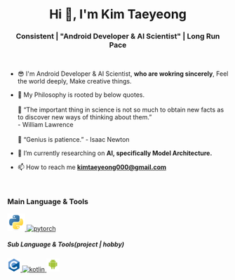 <h1 align="center">Hi 👋, I'm Kim Taeyeong</h1>
<h3 align="center">Consistent | "Android Developer & AI Scientist" | Long Run Pace</h3><br />

- 😎 I'm Android Developer & AI Scientist, **who are wokring sincerely**, Feel the world deeply, Make creative things.

- 📖 My Philosophy is rooted by below quotes.<br/><br/>
  🔖 “The important thing in science is not so much to obtain new facts as to discover new ways of thinking about them.”<br/> - William Lawrence<br/><br/>
  🔖 “Genius is patience.” - Isaac Newton<br/>
  
- 🔭 I’m currently researching on **AI, specifically Model Architecture.**

- 📫 How to reach me **kimtaeyeong000@gmail.com**



<br />
<h3 align="left">Main Language & Tools </h3>
<p align="left"> 
<a href="https://www.python.org" target="_blank" rel="noreferrer"> <img src="https://raw.githubusercontent.com/devicons/devicon/master/icons/python/python-original.svg" alt="python" width="40" height="40"/> </a> 
<a href="https://pytorch.org/" target="_blank" rel="noreferrer"> <img src="https://www.vectorlogo.zone/logos/pytorch/pytorch-icon.svg" alt="pytorch" width="40" height="40"/> </a> </p>

<h5 align="left">Sub Language & Tools(project | hobby)</h5>
<p align="left"> 
<a href="https://www.cprogramming.com/" target="_blank" rel="noreferrer"> <img src="https://raw.githubusercontent.com/devicons/devicon/master/icons/c/c-original.svg" alt="c" width="30" height="30"/> </a> 
<a href="https://kotlinlang.org" target="_blank" rel="noreferrer"> <img src="https://www.vectorlogo.zone/logos/kotlinlang/kotlinlang-icon.svg" alt="kotlin" width="30" height="30"/> </a> 
<a href="https://developer.android.com" target="_blank" rel="noreferrer"> <img src="https://raw.githubusercontent.com/devicons/devicon/master/icons/android/android-original-wordmark.svg" alt="android" width="30" height="30"/> </a> 
